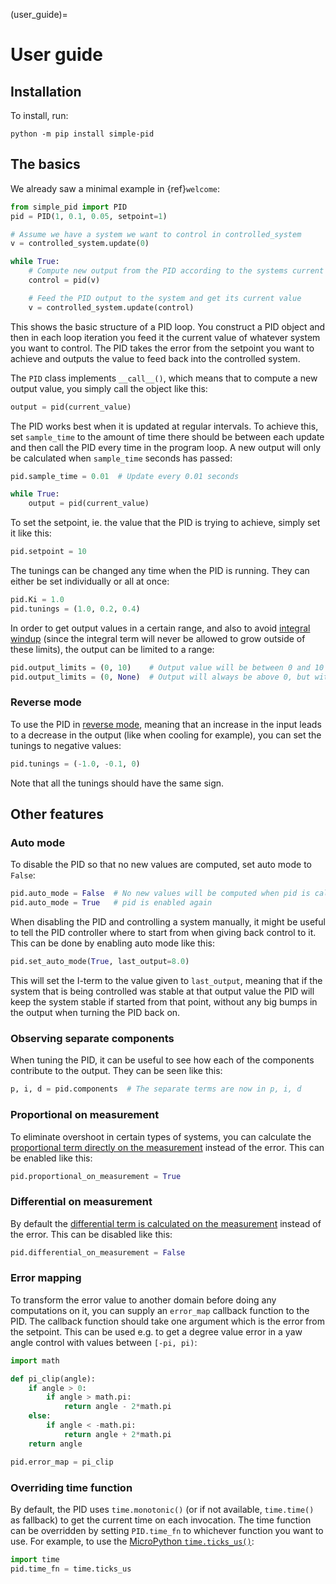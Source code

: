 
(user_guide)=
# User guide

## Installation

To install, run:

```shell
python -m pip install simple-pid
```


## The basics

We already saw a minimal example in {ref}`welcome`:

```python
from simple_pid import PID
pid = PID(1, 0.1, 0.05, setpoint=1)

# Assume we have a system we want to control in controlled_system
v = controlled_system.update(0)

while True:
    # Compute new output from the PID according to the systems current value
    control = pid(v)

    # Feed the PID output to the system and get its current value
    v = controlled_system.update(control)
```

This shows the basic structure of a PID loop. You construct a PID object and then in each loop iteration you feed it the current value of whatever system you want to control. The PID takes the error from the setpoint you want to achieve and outputs the value to feed back into the controlled system.

The `PID` class implements `__call__()`, which means that to compute a new output value, you simply call the object like this:

```python
output = pid(current_value)
```

The PID works best when it is updated at regular intervals. To achieve this, set `sample_time` to the amount of time there should be between each update and then call the PID every time in the program loop. A new output will only be calculated when `sample_time` seconds has passed:

```python
pid.sample_time = 0.01  # Update every 0.01 seconds

while True:
    output = pid(current_value)
```

To set the setpoint, ie. the value that the PID is trying to achieve, simply set it like this:

```python
pid.setpoint = 10
```

The tunings can be changed any time when the PID is running. They can either be set individually or all at once:

```python
pid.Ki = 1.0
pid.tunings = (1.0, 0.2, 0.4)
```

In order to get output values in a certain range, and also to avoid [integral windup](https://en.wikipedia.org/wiki/Integral_windup) (since the integral term will never be allowed to grow outside of these limits), the output can be limited to a range:

```python
pid.output_limits = (0, 10)    # Output value will be between 0 and 10
pid.output_limits = (0, None)  # Output will always be above 0, but with no upper bound
```


### Reverse mode

To use the PID in [reverse mode](http://brettbeauregard.com/blog/2011/04/improving-the-beginners-pid-direction/), meaning that an increase in the input leads to a decrease in the output (like when cooling for example), you can set the tunings to negative values:

```python
pid.tunings = (-1.0, -0.1, 0)
```

Note that all the tunings should have the same sign.


## Other features

### Auto mode

To disable the PID so that no new values are computed, set auto mode to `False`:

```python
pid.auto_mode = False  # No new values will be computed when pid is called
pid.auto_mode = True   # pid is enabled again
```

When disabling the PID and controlling a system manually, it might be useful to tell the PID controller where to start from when giving back control to it. This can be done by enabling auto mode like this:

```python
pid.set_auto_mode(True, last_output=8.0)
```

This will set the I-term to the value given to `last_output`, meaning that if the system that is being controlled was stable at that output value the PID will keep the system stable if started from that point, without any big bumps in the output when turning the PID back on.


### Observing separate components

When tuning the PID, it can be useful to see how each of the components contribute to the output. They can be seen like this:

```python
p, i, d = pid.components  # The separate terms are now in p, i, d
```


### Proportional on measurement

To eliminate overshoot in certain types of systems, you can calculate the [proportional term directly on the measurement](http://brettbeauregard.com/blog/2017/06/introducing-proportional-on-measurement/) instead of the error. This can be enabled like this:

```python
pid.proportional_on_measurement = True
```


### Differential on measurement

By default the [differential term is calculated on the measurement](http://brettbeauregard.com/blog/2011/04/improving-the-beginner%e2%80%99s-pid-derivative-kick/) instead of the error. This can be disabled like this:

```python
pid.differential_on_measurement = False
```


### Error mapping

To transform the error value to another domain before doing any computations on it, you can supply an `error_map` callback function to the PID. The callback function should take one argument which is the error from the setpoint. This can be used e.g. to get a degree value error in a yaw angle control with values between `[-pi, pi)`:

```python
import math

def pi_clip(angle):
    if angle > 0:
        if angle > math.pi:
            return angle - 2*math.pi
    else:
        if angle < -math.pi:
            return angle + 2*math.pi
    return angle

pid.error_map = pi_clip
```


### Overriding time function

By default, the PID uses `time.monotonic()` (or if not available, `time.time()` as fallback) to get the current time on each invocation. The time function can be overridden by setting `PID.time_fn` to whichever function you want to use. For example, to use the [MicroPython `time.ticks_us()`](https://docs.micropython.org/en/latest/library/time.html#time.ticks_us):

```python
import time
pid.time_fn = time.ticks_us
```
